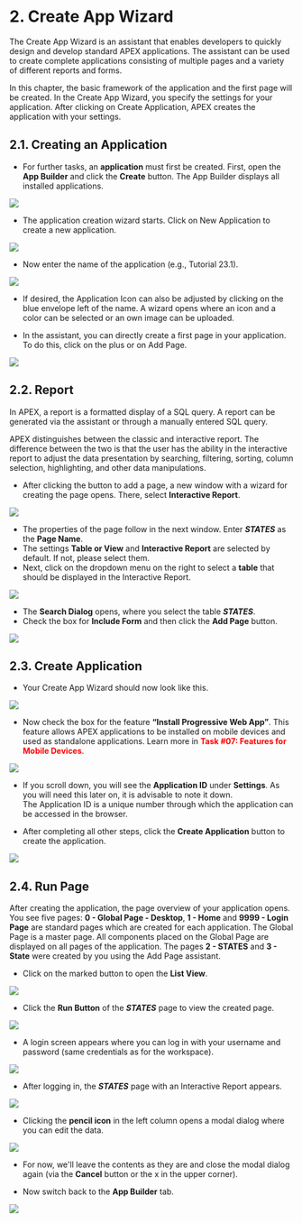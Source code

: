 # 2. Create App Wizard

The Create App Wizard is an assistant that enables developers to quickly design and develop standard APEX applications. The assistant can be used to create complete applications consisting of multiple pages and a variety of different reports and forms.

In this chapter, the basic framework of the application and the first page will be created. In the Create App Wizard, you specify the settings for your application. After clicking on Create Application, APEX creates the application with your settings.

## 2.1. Creating an Application

- For further tasks, an **application** must first be created. First, open the **App Builder** and click the **Create** button. The App Builder displays all installed applications.

![](../../assets/Chapter-02/Open_Create_App_Wizard.jpg)

- The application creation wizard starts. Click on New Application to create a new application.

![](../../assets/Chapter-02/Create_App_Wizard_1.jpg)

- Now enter the name of the application (e.g., Tutorial 23.1).

![](../../assets/Chapter-02/Create_App_Wizard_2.jpg)

- If desired, the Application Icon can also be adjusted by clicking on the blue envelope left of the name. A wizard opens where an icon and a color can be selected or an own image can be uploaded.

- In the assistant, you can directly create a first page in your application. To do this, click on the plus or on Add Page.

![](../../assets/Chapter-02/Create_App_Wizard_3.jpg)

## 2.2. Report

In APEX, a report is a formatted display of a SQL query. A report can be generated via the assistant or through a manually entered SQL query.

APEX distinguishes between the classic and interactive report. The difference between the two is that the user has the ability in the interactive report to adjust the data presentation by searching, filtering, sorting, column selection, highlighting, and other data manipulations.

- After clicking the button to add a page, a new window with a wizard for creating the page opens. There, select **Interactive Report**.

![](../../assets/Chapter-02/Interactive_Report_1.jpg)

- The properties of the page follow in the next window. Enter ***STATES*** as the **Page Name**.
- The settings **Table or View** and **Interactive Report** are selected by default. If not, please select them.
- Next, click on the dropdown menu on the right to select a **table** that should be displayed in the Interactive Report.

![](../../assets/Chapter-02/Interactive_Report_2.jpg)

- The **Search Dialog** opens, where you select the table ***STATES***.
- Check the box for **Include Form** and then click the **Add Page** button.

![](../../assets/Chapter-02/Interactive_Report_3.jpg)

## 2.3. Create Application

- Your Create App Wizard should now look like this.

![](../../assets/Chapter-02/Create_App_Wizard_4.jpg)

- Now check the box for the feature **“Install Progressive Web App”**. This feature allows APEX applications to be installed on mobile devices and used as standalone applications. Learn more in <span style="color:red">**Task #07: Features for Mobile Devices**</span>. 

![](../../assets/Chapter-02/Create_App_Wizard_Features.jpg)

- If you scroll down, you will see the **Application ID** under **Settings**. As you will need this later on, it is advisable to note it down.  
The Application ID is a unique number through which the application can be accessed in the browser.

- After completing all other steps, click the **Create Application** button to create the application.

![](../../assets/Chapter-02/Create_App_Wizard_Settings.jpg)

## 2.4. Run Page

After creating the application, the page overview of your application opens. 
You see five pages: **0 - Global Page - Desktop**, **1 - Home** and **9999 - Login Page** are standard pages which are created for each application. The Global Page is a master page. All components placed on the Global Page are displayed on all pages of the application. 
The pages **2 - STATES** and **3 - State** were created by you using the Add Page assistant.
- Click on the marked button to open the **List View**.

![](../../assets/Chapter-02/App_Builder_Page_Overview.jpg)

- Click the **Run Button** of the ***STATES*** page to view the created page.

![](../../assets/Chapter-02/App_Builder_Page_Overview_List.jpg)

- A login screen appears where you can log in with your username and password (same credentials as for the workspace).

![](../../assets/Chapter-02/Login_Screen.jpg)

- After logging in, the ***STATES*** page with an Interactive Report appears.

![](../../assets/Chapter-02/Page_2.jpg)

- Clicking the **pencil icon** in the left column opens a modal dialog where you can edit the data.

![](../../assets/Chapter-02/Modal_Dialog.jpg)

- For now, we'll leave the contents as they are and close the modal dialog again (via the **Cancel** button or the x in the upper corner).  

- Now switch back to the **App Builder** tab.

![](../../assets/Chapter-02/Navigationbar_Browser.jpg)